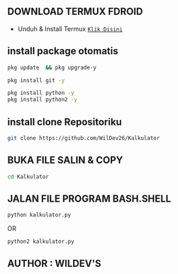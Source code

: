 ## DOWNLOAD TERMUX FDROID
* Unduh & Install Termux [`Klik Disini`](https://f-droid.org/repo/com.termux_118.apk)
## install package otomatis 
```bash
pkg update  && pkg upgrade-y
```
```bash
pkg install git -y
```
```bash
pkg install python -y
pkg install python2 -y
```
## install clone Repositoriku
```bash
git clone https://github.com/WilDev26/Kalkulator
```
## BUKA FILE SALIN & COPY
```bash
cd Kalkulator
```

## JALAN FILE PROGRAM BASH.SHELL
```bash
python kalkulator.py
```
OR
```bash
python2 kalkulator.py
```
## AUTHOR : WILDEV'S
